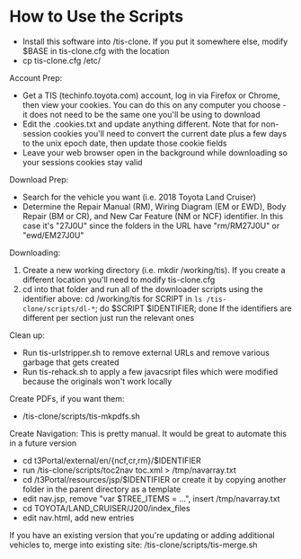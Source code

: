 # How to Use the Scripts
* Install this software into /tis-clone.  If you put it somewhere else, modify $BASE in tis-clone.cfg with the location
* cp tis-clone.cfg /etc/

Account Prep:
* Get a TIS (techinfo.toyota.com) account, log in via Firefox or Chrome, then view your cookies.  You can do this on any computer you choose - it does not need to be the same one you'll be using to download
* Edit the .cookies.txt and update anything different.  Note that for non-session cookies you'll need to convert the current date plus a few days to the unix epoch date, then update those cookie fields
* Leave your web browser open in the background while downloading so your sessions cookies stay valid

Download Prep:
* Search for the vehicle you want (i.e. 2018 Toyota Land Cruiser)
* Determine the Repair Manual (RM), Wiring Diagram (EM or EWD), Body Repair (BM or CR), and New Car Feature (NM or NCF) identifier.  In this case it's "27J0U" since the folders in the URL have "rm/RM27J0U" or "ewd/EM27J0U"

Downloading:
1. Create a new working directory (i.e. mkdir /working/tis).  If you create a different location you'll need to modify tis-clone.cfg
2. cd into that folder and run all of the downloader scripts using the identifier above:
         cd /working/tis
         for SCRIPT in `ls /tis-clone/scripts/dl-*`; do $SCRIPT $IDENTIFIER; done
   If the identifiers are different per section just run the relevant ones

Clean up:
* Run tis-urlstripper.sh to remove external URLs and remove various garbage that gets created
* Run tis-rehack.sh to apply a few javacsript files which were modified because the originals won't work locally

Create PDFs, if you want them:
* /tis-clone/scripts/tis-mkpdfs.sh

Create Navigation:
This is pretty manual.  It would be great to automate this in a future version
* cd t3Portal/external/en/{ncf,cr,rm}/$IDENTIFIER
* run /tis-clone/scripts/toc2nav toc.xml > /tmp/navarray.txt
* cd /t3Portal/resources/jsp/$IDENTIFIER or create it by copying another folder in the parent directory as a template
* edit nav.jsp, remove "var $TREE_ITEMS = ...", insert /tmp/navarray.txt
* cd TOYOTA/LAND_CRUISER/J200/index_files
* edit nav.html, add new entries


If you have an existing version that you're updating or adding additional vehicles to, merge into existing site:
/tis-clone/scripts/tis-merge.sh

